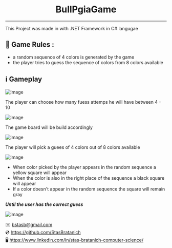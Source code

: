 <h1 align="center">BullPgiaGame</h1>

***

This Project was made in with .NET Framework in C# langugae

## 🌟 Game Rules :

- a random sequence of 4 colors is generated by the game
- the player tries to guess the sequence of colors from 8 colors available

## ℹ️ Gameplay

![image](https://github.com/StasBratanich/BullPgiaGame/assets/83605505/d9042a4d-97a8-4fe2-a971-de0972b084f6)

The player can choose how many fuess attemps he will have between 4 - 10

![image](https://github.com/StasBratanich/BullPgiaGame/assets/83605505/cb20316c-f06f-4a12-80ba-9e52119f5d11)

The game board will be build accordingly

![image](https://github.com/StasBratanich/BullPgiaGame/assets/83605505/97aa794c-f563-4bed-8e1f-4ed09ceb4afa)

The player will pick a guees of 4 colors out of 8 colors available

![image](https://github.com/StasBratanich/BullPgiaGame/assets/83605505/49cc451d-970d-4b88-84f7-44c496857716)

- When color picked by the player appears in the random sequence a yellow square will appear
- When the color is also in the right place of the sequence a black square will appear
- If a color doesn't appear in the random sequence the square will remain gray

***Until the user has the correct guess***

![image](https://github.com/StasBratanich/BullPgiaGame/assets/83605505/902a62b2-3bbc-4834-8e06-52fabe9ece23)

✉️ [bstasb@gmail.com](url)  
💿 https://github.com/StasBratanich  
🖥️ https://www.linkedin.com/in/stas-bratanich-computer-science/  

